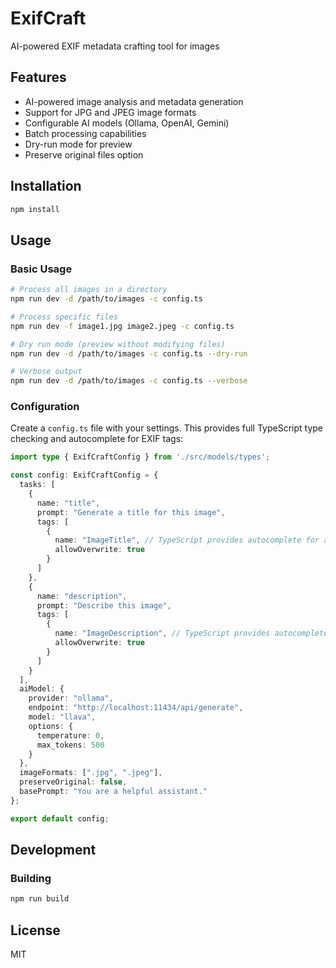 # ExifCraft

AI-powered EXIF metadata crafting tool for images

## Features

- AI-powered image analysis and metadata generation
- Support for JPG and JPEG image formats
- Configurable AI models (Ollama, OpenAI, Gemini)
- Batch processing capabilities
- Dry-run mode for preview
- Preserve original files option

## Installation

```bash
npm install
```

## Usage

### Basic Usage

```bash
# Process all images in a directory
npm run dev -d /path/to/images -c config.ts

# Process specific files
npm run dev -f image1.jpg image2.jpeg -c config.ts

# Dry run mode (preview without modifying files)
npm run dev -d /path/to/images -c config.ts --dry-run

# Verbose output
npm run dev -d /path/to/images -c config.ts --verbose
```

### Configuration

Create a `config.ts` file with your settings. This provides full TypeScript type checking and autocomplete for EXIF tags:

```typescript
import type { ExifCraftConfig } from './src/models/types';

const config: ExifCraftConfig = {
  tasks: [
    {
      name: "title",
      prompt: "Generate a title for this image",
      tags: [
        {
          name: "ImageTitle", // TypeScript provides autocomplete for all available EXIF tags
          allowOverwrite: true
        }
      ]
    },
    {
      name: "description", 
      prompt: "Describe this image",
      tags: [
        {
          name: "ImageDescription", // TypeScript provides autocomplete for all available EXIF tags
          allowOverwrite: true
        }
      ]
    }
  ],
  aiModel: {
    provider: "ollama",
    endpoint: "http://localhost:11434/api/generate",
    model: "llava",
    options: {
      temperature: 0,
      max_tokens: 500
    }
  },
  imageFormats: [".jpg", ".jpeg"],
  preserveOriginal: false,
  basePrompt: "You are a helpful assistant."
};

export default config;
```

## Development

### Building

```bash
npm run build
```



## License

MIT
